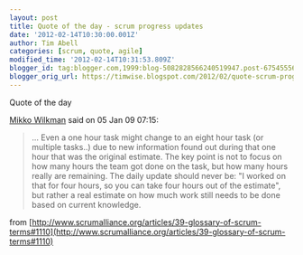 ```yaml
---
layout: post
title: Quote of the day - scrum progress updates
date: '2012-02-14T10:30:00.001Z'
author: Tim Abell
categories: [scrum, quote, agile]
modified_time: '2012-02-14T10:31:53.809Z'
blogger_id: tag:blogger.com,1999:blog-5082828566240519947.post-6754555683725994021
blogger_orig_url: https://timwise.blogspot.com/2012/02/quote-scrum-progress-updates.html
---
```


Quote of the day

[Mikko Wilkman](http://www.scrumalliance.org/profiles/14884-mikko-wilkman) said
on 05 Jan 09 07:15:

> ... Even a one hour task might change to an eight hour task (or multiple
> tasks..) due to new information found out during that one hour that was the
> original estimate. The key point is not to focus on how many hours the team
> got done on the task, but how many hours really are remaining. The daily
> update should never be: "I worked on that for four hours, so you can take
> four hours out of the estimate", but rather a real estimate on how much work
> still needs to be done based on current knowledge.

from
[http://www.scrumalliance.org/articles/39-glossary-of-scrum-terms#1110](http://www.scrumalliance.org/articles/39-glossary-of-scrum-terms#1110)
